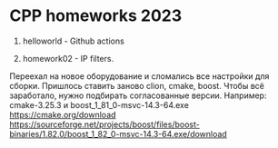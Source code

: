 # CPP homeworks 2023

1. helloworld - Github actions

2. homework02 - IP filters.
   
Переехал на новое оборудование и сломались все настройки для сборки.
Пришлось ставить заново clion, cmake, boost.
Чтобы всё заработало, нужно подбирать согласованные версии.
Например: cmake-3.25.3 и boost_1_81_0-msvc-14.3-64.exe
https://cmake.org/download
https://sourceforge.net/projects/boost/files/boost-binaries/1.82.0/boost_1_82_0-msvc-14.3-64.exe/download



